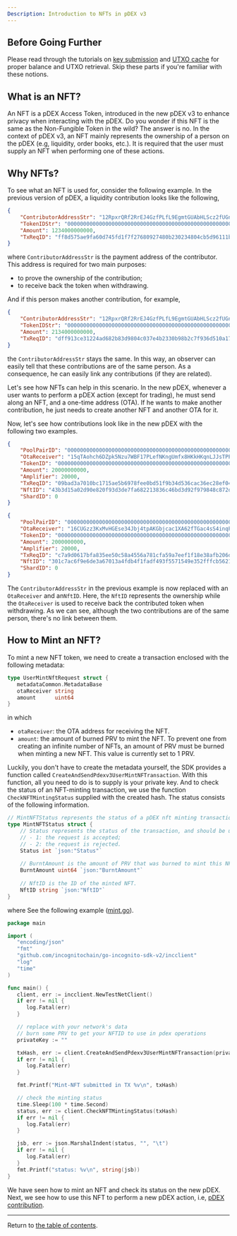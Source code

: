 ```yaml
---
Description: Introduction to NFTs in pDEX v3
---
```


## Before Going Further

Please read through the tutorials on [key submission](../accounts/submit_key.md)
and [UTXO cache](../accounts/utxo_cache.md) for proper balance and UTXO retrieval. Skip these parts if you're familiar
with these notions.

## What is an NFT?
An NFT is a pDEX Access Token, introduced in the new pDEX v3 to enhance privacy when interacting with the pDEX.
Do you wonder if this NFT is the same as the Non-Fungible Token in the wild? The answer is no. In the context of pDEX v3, an NFT
mainly represents the ownership of a person on the pDEX (e.g, liquidity, order books, etc.). It is required that the user must supply
an NFT when performing one of these actions.

## Why NFTs?
To see what an NFT is used for, consider the following example. In the previous version of pDEX, a liquidity contribution looks
like the following,
```json
{
    "ContributorAddressStr": "12RpxrQRf2RrEJ4GzfPLfL9EgmtGUAbHLScz2fUGn8PCp7BLQMGWBPbenMd7U4wdrPV9SjJYueNNQ8iZuExb3j3Fhb389kE5kmozRfU",
    "TokenIDStr": "0000000000000000000000000000000000000000000000000000000000000004",
    "Amount": 1234000000000,
    "TxReqID": "ff8d575ae9fa60d745fd1f7f27680927480b230234804cb5d96111bc5b166b29"
}
```
where `ContributorAddressStr` is the payment address of the contributor. This address is required for two main purposes:
* to prove the ownership of the contribution;
* to receive back the token when withdrawing.

And if this person makes another contribution, for example,
```json
{
    "ContributorAddressStr": "12RpxrQRf2RrEJ4GzfPLfL9EgmtGUAbHLScz2fUGn8PCp7BLQMGWBPbenMd7U4wdrPV9SjJYueNNQ8iZuExb3j3Fhb389kE5kmozRfU",
    "TokenIDStr": "0000000000000000000000000000000000000000000000000000000000000004",
    "Amount": 2134000000000,
    "TxReqID": "dff913ce31224ad682b83d9804c037e4b2330b98b2c7f936d510a1734370a7ee"
}
```
the `ContributorAddressStr` stays the same. In this way, an observer can easily tell that these contributions are of the same person. As a consequence,
he can easily link any contributions (if they are related).

Let's see how NFTs can help in this scenario. In the new pDEX, whenever a user wants to perform a pDEX action (except for trading), he must send along an NFT, and a one-time address (OTA). If he wants to
make another contribution, he just needs to create another NFT and another OTA for it.

Now, let's see how contributions look like in the new pDEX with the following two examples.
```json
{
    "PoolPairID": "0000000000000000000000000000000000000000000000000000000000000004-00000000000000000000000000000000000000000000000000000000000115dc-03696365b2ff79bb9ef35bf43a74e655ffadae0fa139b8016148d7a036716c5c",
    "OtaReceiver": "15qTAohch6DZpk5Nzu7WBF17PLefNKngUmfx8HKkHKqnLJJsTPPopgBhCEQDPk82caHaPEb8WfvdP33WCwK3uG5WWHi1FykHf7VVK8LqpdJYy4wrTMz1o378c16fx5TVYyA2TX4LFJUGjCYa",
    "TokenID": "00000000000000000000000000000000000000000000000000000000000115dc",
    "Amount": 20000000000,
    "Amplifier": 20000,
    "TxReqID": "09bad3a7010bc1715ae5b6978fee0bd51f9b34d536cac36ec28ef0440c4ef59c",
    "NftID": "43b3d15a02d90e820f93d3de7fa682213836c46bd3d92f979848c872d5449bc9",
    "ShardID": 0
}
```

```json
{
    "PoolPairID": "0000000000000000000000000000000000000000000000000000000000000004-00000000000000000000000000000000000000000000000000000000000115dc-03696365b2ff79bb9ef35bf43a74e655ffadae0fa139b8016148d7a036716c5c",
    "OtaReceiver": "16CUGzz3KxMvHGEse34Jbj4tpAKGbjcac1XA62fTGac4sS4inqPZts14xUUMyeX4tcgiC5oUgq3oe3n9qMKzDdpXGk9AnUDd5bHbxEsJq7xapCNKhz8D6Qtc8RyEfmxtM3oPa4oUKWnx4dGE",
    "TokenID": "0000000000000000000000000000000000000000000000000000000000000004",
    "Amount": 2000000000,
    "Amplifier": 20000,
    "TxReqID": "c7a9d0617bfa835ee50c58a4556a781cfa59a7eef1f18e38afb206df8ab2c658",
    "NftID": "301c7ac6f9e6de3a67013a4fdb4f1fadf493f5571549e352fffcb5621881ca25",
    "ShardID": 0
}
```
The `ContributorAddressStr` in the previous example is now replaced with an `OtaReceiver` and an`NftID`. Here, the `NftID` represents the ownership while the `OtaReceiver` is used to receive back the contributed token when withdrawing.
As we can see, although the two contributions are of the same person, there's no link between them.

## How to Mint an NFT?
To mint a new NFT token, we need to create a transaction enclosed with the following metadata:
```go
type UserMintNftRequest struct {
   metadataCommon.MetadataBase
   otaReceiver string
   amount      uint64
}
```
in which
* `otaReceiver`: the OTA address for receiving the NFT.
* `amount`: the amount of burned PRV to mint the NFT. To prevent one from creating an infinite number of NFTs, an amount of PRV must be burned when minting a new NFT. This value is currently set to 1 PRV.

Luckily, you don't have to create the metadata yourself, the SDK provides a function called `CreateAndSendPdexv3UserMintNFTransaction`. With this function, all you need to do is to supply is your private key. And to check the status of an NFT-minting transaction, we use the function `CheckNFTMintingStatus` supplied with the created hash.
The status consists of the following information.
```go
// MintNFTStatus represents the status of a pDEX nft minting transaction.
type MintNFTStatus struct {
    // Status represents the status of the transaction, and should be understood as follows:
    // - 1: the request is accepted;
    // - 2: the request is rejected.
    Status int `json:"Status"`
    
    // BurntAmount is the amount of PRV that was burned to mint this NFT.
    BurntAmount uint64 `json:"BurntAmount"`
    
    // NftID is the ID of the minted NFT.
    NftID string `json:"NftID"`
}
```
where
See the following example ([mint.go](../../code/pdex/nft/mint.go)).

```go
package main

import (
   "encoding/json"
   "fmt"
   "github.com/incognitochain/go-incognito-sdk-v2/incclient"
   "log"
   "time"
)

func main() {
   client, err := incclient.NewTestNetClient()
   if err != nil {
      log.Fatal(err)
   }

   // replace with your network's data
   // burn some PRV to get your NFTID to use in pdex operations
   privateKey := ""

   txHash, err := client.CreateAndSendPdexv3UserMintNFTransaction(privateKey)
   if err != nil {
      log.Fatal(err)
   }

   fmt.Printf("Mint-NFT submitted in TX %v\n", txHash)

   // check the minting status
   time.Sleep(100 * time.Second)
   status, err := client.CheckNFTMintingStatus(txHash)
   if err != nil {
      log.Fatal(err)
   }

   jsb, err := json.MarshalIndent(status, "", "\t")
   if err != nil {
      log.Fatal(err)
   }
   fmt.Printf("status: %v\n", string(jsb))
}

```

We have seen how to mint an NFT and check its status on the new pDEX. Next, we see how to use this NFT to perform a new pDEX action, i.e, [pDEX contribution](./contribute.md).

---
Return to [the table of contents](../../../README.md).
